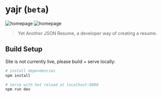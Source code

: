 # yajr (`beta`)

![homepage](https://i.imgur.com/bw579ME.png)
![homepage](https://i.imgur.com/rvx8qCI.png)

> Yet Another JSON Resume, a developer way of creating a resume.

## Build Setup

Site is not currently live, please build + serve locally:

``` bash
# install dependencies
npm install

# serve with hot reload at localhost:8080
npm run dev
```
